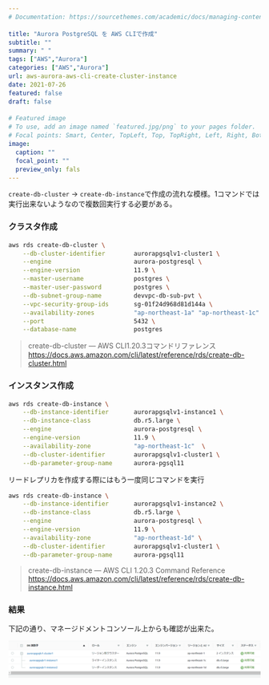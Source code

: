 ```yaml
---
# Documentation: https://sourcethemes.com/academic/docs/managing-content/

title: "Aurora PostgreSQL を AWS CLIで作成"
subtitle: ""
summary: " "
tags: ["AWS","Aurora"]
categories: ["AWS","Aurora"]
url: aws-aurora-aws-cli-create-cluster-instance
date: 2021-07-26
featured: false
draft: false

# Featured image
# To use, add an image named `featured.jpg/png` to your pages folder.
# Focal points: Smart, Center, TopLeft, Top, TopRight, Left, Right, BottomLeft, Bottom, BottomRight.
image:
  caption: ""
  focal_point: ""
  preview_only: fals
---
```




`create-db-cluster` →  `create-db-instance`で作成の流れな模様。1コマンドでは実行出来ないようなので複数回実行する必要がある。

### クラスタ作成

```sh
aws rds create-db-cluster \
    --db-cluster-identifier        aurorapgsqlv1-cluster1 \
    --engine                       aurora-postgresql \
    --engine-version               11.9 \
    --master-username              postgres \
    --master-user-password         postgres \
    --db-subnet-group-name         devvpc-db-sub-pvt \
    --vpc-security-group-ids       sg-01f24d968d81d144a \
    --availability-zones           "ap-northeast-1a" "ap-northeast-1c" "ap-northeast-1d" \
    --port                         5432 \
    --database-name                postgres
```

> create-db-cluster — AWS CLI1.20.3コマンドリファレンス https://docs.aws.amazon.com/cli/latest/reference/rds/create-db-cluster.html

### インスタンス作成

```sh
aws rds create-db-instance \
    --db-instance-identifier       aurorapgsqlv1-instance1 \
    --db-instance-class            db.r5.large \
    --engine                       aurora-postgresql \
    --engine-version               11.9 \
    --availability-zone            "ap-northeast-1c"  \
    --db-cluster-identifier        aurorapgsqlv1-cluster1 \
    --db-parameter-group-name      aurora-pgsql11
```

リードレプリカを作成する際にはもう一度同じコマンドを実行

```sh
aws rds create-db-instance \
    --db-instance-identifier       aurorapgsqlv1-instance2 \
    --db-instance-class            db.r5.large \
    --engine                       aurora-postgresql \
    --engine-version               11.9 \
    --availability-zone            "ap-northeast-1d" \
    --db-cluster-identifier        aurorapgsqlv1-cluster1 \
    --db-parameter-group-name      aurora-pgsql11
```

> create-db-instance — AWS CLI 1.20.3 Command Reference https://docs.aws.amazon.com/cli/latest/reference/rds/create-db-instance.html

### 結果

下記の通り、マネージドメントコンソール上からも確認が出来た。

![image-20210721234314409](image-20210721234314409.png)

